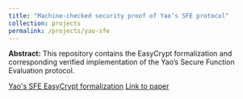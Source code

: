 ```yaml
---
title: "Machine-checked security proof of Yao’s SFE protocol"
collection: projects
permalink: /projects/yao-sfe
---
```

**Abstract:** This repository contains the EasyCrypt formalization and corresponding verified implementation of the Yao’s Secure Function Evaluation protocol.

[Yao's SFE EasyCrypt formalization](https://gitlab.com/gcircuits/yao)
[Link to paper](https://vm2p.github.io/publication/2017-10-paper-ccs17)